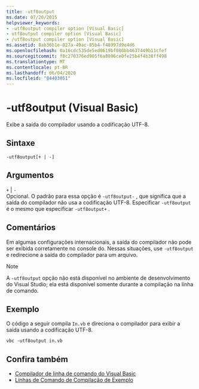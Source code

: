 ```yaml
---
title: -utf8output
ms.date: 07/20/2015
helpviewer_keywords:
- -utf8output compiler option [Visual Basic]
- utf8output compiler option [Visual Basic]
- /utf8output compiler option [Visual Basic]
ms.assetid: 8ab36b1e-027a-49ac-85b4-f48997d9e4d6
ms.openlocfilehash: 0a16cdc535de5ed0619bf080bb4637449b11cfef
ms.sourcegitcommit: f8c270376ed905f6a8896ce0fe25b4f4b38ff498
ms.translationtype: MT
ms.contentlocale: pt-BR
ms.lasthandoff: 06/04/2020
ms.locfileid: "84403051"
---
```

# <a name="-utf8output-visual-basic"></a>-utf8output (Visual Basic)
Exibe a saída do compilador usando a codificação UTF-8.  
  
## <a name="syntax"></a>Sintaxe  
  
```console  
-utf8output[+ | -]  
```  
  
## <a name="arguments"></a>Argumentos  
 `+` &#124; `-`  
 Opcional. O padrão para essa opção é `-utf8output-` , que significa que a saída do compilador não usa a codificação UTF-8. Especificar `-utf8output` é o mesmo que especificar `-utf8output+` .  
  
## <a name="remarks"></a>Comentários  
 Em algumas configurações internacionais, a saída do compilador não pode ser exibida corretamente no console do. Nessas situações, use `-utf8output` e redirecione a saída do compilador para um arquivo.  
  
> [!NOTE]
> A `-utf8output` opção não está disponível no ambiente de desenvolvimento do Visual Studio; ela está disponível somente durante a compilação na linha de comando.  
  
## <a name="example"></a>Exemplo  
 O código a seguir compila `In.vb` e direciona o compilador para exibir a saída usando a codificação UTF-8.  
  
```console  
vbc -utf8output in.vb  
```  
  
## <a name="see-also"></a>Confira também

- [Compilador de linha de comando do Visual Basic](index.md)
- [Linhas de Comando de Compilação de Exemplo](sample-compilation-command-lines.md)
